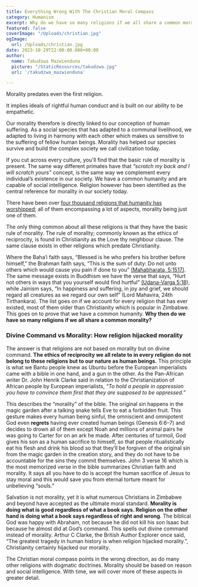 ```yaml
---
title: Everything Wrong With The Christian Moral Compass
category: Humanism
excerpt: Why do we have so many religions if we all share a common morality?
featured: false
coverImage: "/Uploads/christian.jpg"
ogImage:
  url: /Uploads/christian.jpg
date: 2023-10-29T22:00:00.000+00:00
author:
  name: Takudzwa Mazwienduna
  picture: "/StaticResources/takudzwa.jpg"
  url: '/takudzwa_mazwienduna'

---
```



Morality predates even the first religion. 

It implies ideals of rightful human conduct and is built on our ability to be empathetic. 

Our morality therefore is directly linked to our conception of human suffering. As a social species that has adapted to a communal livelihood, we adapted to living in harmony with each other which makes us sensitive to the suffering of fellow human beings. Morality has helped our species survive and build the complex society we call civilization today.

If you cut across every culture, you'll find that the basic rule of morality is present. The same way different primates have that *“scratch my back and I will scratch yours”* concept, is the same way we complement every individual’s existence in our society. We have a common humanity and are capable of social intelligence. Religion however has been identified as the central reference for morality in our society today.

There have been over [four thousand religions that humanity has worshipped](https://en.wikipedia.org/wiki/Religion#cite_note-9); all of them encompassing a lot of aspects, morality being just one of them.  

The only thing common about all these religions is that they have the basic rule of morality. The rule of morality; commonly known as the ethics of reciprocity, is found in Christianity as the Love thy neighbour clause. The same clause exists in other religions which predate Christianity.

Where the Baha’i faith says, “Blessed is he who prefers his brother before himself,” the Brahman faith says, “This is the sum of duty: Do not unto others which would cause you pain if done to you” [(Mahabharata, 5:1517)](http://livingpeaceinternational.org/en/the-project/330-regola-d-oro-2.html).  The same message exists in Buddhism we have the verse that says,  “Hurt not others in ways that you yourself would find hurtful”  [(Udana-Varga 5:18](https://www.walc.net/wp-content/uploads/2011/06/golden-rule.pdf)), while Jainism says, “In happiness and suffering, in joy and grief, we should regard all creatures as we regard our own self” (Lord Mahavira, 24th Tirthankara). The list goes on if we account for every religion that has ever existed, most of them older than  Christianity which is popular in Zimbabwe. This goes on to prove that we have a common humanity. **Why then do we have so many religions if we all share a common morality?**



### Divine Command vs Morality: How religion hijacked morality

The answer is that religions are not based on morality but on divine command. **The ethics of reciprocity we all relate to in every religion do not belong to these religions but to our nature as human beings.** This principle is what we Bantu people knew as Ubuntu before the European imperialists came with a bible in one hand, and a gun in the other. As the Pan-African writer Dr. John Henrik Clarke said in relation to the  Christianization of African people by European imperialists, *“To hold a  people in oppression you have to convince them first that they are  supposed to be oppressed.”*

This describes the “morality” of the bible. The original sin happens in the magic garden after a talking snake tells Eve to eat a forbidden fruit.  This gesture makes every human being sinful, the omniscient and omnipotent God even **regrets** having ever created human beings (Genesis 6:6–7) and decides to drown all of them except Noah and millions of animal pairs he was going to Carter for on an ark he made. After centuries of turmoil, God gives his son as a human sacrifice to himself, so that people ritualistically eat his flesh and drink his blood so that they’ll be forgiven of the original sin from the magic garden in the creation story, and they do not have to be accountable for the sins they commit themselves. John 3 verse 16 which is the most memorized verse in the bible summarizes Christian faith and morality. It says all you have to do is accept the human sacrifice  of Jesus to stay moral and this would save you from eternal torture  meant for unbelieving “souls.”

Salvation is not morality, yet it is what numerous Christians in Zimbabwe and beyond have accepted as the ultimate moral standard. **Morality is doing what is good regardless of what a book says. Religion on the other hand is doing what a book says regardless of right and wrong**. The biblical God was happy with Abraham, not because he did not kill his son Isaac but because he almost did at God’s command. This spells out divine command instead of morality. Arthur C Clarke, the British Author Explorer once  said, “The greatest tragedy in human history is when religion hijacked  morality.”, Christianity certainly hijacked our morality.

The Christian moral compass points in the wrong direction, as do many other religions with dogmatic doctrines. Morality should be based on reason and social intelligence. With time, we will cover more of these aspects in greater detail.